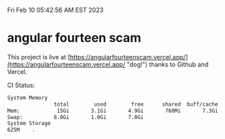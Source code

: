 Fri Feb 10 05:42:56 AM EST 2023

# angular fourteen scam


This project is live at [https://angularfourteenscam.vercel.app/](https://angularfourteenscam.vercel.app/ "dog!") thanks to Github and Vercel.

CI Status: 

```bash
System Memory
               total        used        free      shared  buff/cache   available
Mem:            15Gi       3.1Gi       4.9Gi       760Mi       7.3Gi        11Gi
Swap:          8.0Gi       1.0Gi       7.0Gi
System Storage
625M	.
```
```bash
